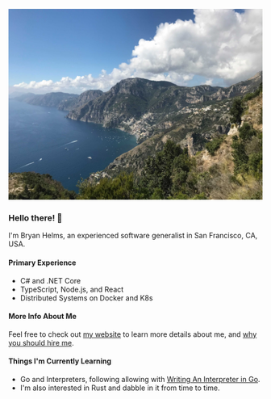 ![Image of Il Sentiero degli Dei in Positano Italy](img/positano.jpg)

### Hello there! 👋

I'm Bryan Helms, an experienced software generalist in San Francisco, CA, USA.

#### Primary Experience
- C# and .NET Core
- TypeScript, Node.js, and React
- Distributed Systems on Docker and K8s

#### More Info About Me
Feel free to check out [my website](https://bryanhelms.com/) to learn more details about me, and [why you should hire me](https://bryanhelms.com/cv/).

#### Things I'm Currently Learning
- Go and Interpreters, following allowing with [Writing An Interpreter in Go](https://interpreterbook.com/).
- I'm also interested in Rust and dabble in it from time to time.
